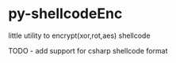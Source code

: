 # py-shellcodeEnc
little utility to encrypt(xor,rot,aes) shellcode


TODO - add support for csharp shellcode format
